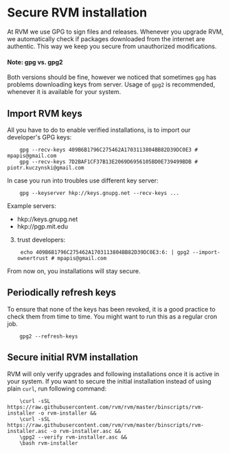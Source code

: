 # Secure RVM installation

At RVM we use GPG to sign files and releases. Whenever you upgrade RVM, we automatically check if packages downloaded from the internet are authentic. This way we keep you secure from unauthorized modifications.

#### Note: gpg vs. gpg2

Both versions should be fine, however we noticed that sometimes `gpg` has problems downloading keys from 
server. Usage of `gpg2` is recommended, whenever it is available for your system.

## Import RVM keys
  
All you have to do to enable verified installations, is to import our developer's GPG keys:

        gpg --recv-keys 409B6B1796C275462A1703113804BB82D39DC0E3 # mpapis@gmail.com
        gpg --recv-keys 7D2BAF1CF37B13E2069D6956105BD0E739499BDB # piotr.kuczynski@gmail.com

In case you run into troubles use different key server:

        gpg --keyserver hkp://keys.gnupg.net --recv-keys ...

Example servers:
* hkp://keys.gnupg.net
* hkp://pgp.mit.edu


3. trust developers:

        echo 409B6B1796C275462A1703113804BB82D39DC0E3:6: | gpg2 --import-ownertrust # mpapis@gmail.com
        
From now on, you installations will stay secure.

## Periodically refresh keys

To ensure that none of the keys has been revoked, it is a good practice to check them from time to time. You might want to run this as a regular cron job.

        gpg2 --refresh-keys

## Secure initial RVM installation

RVM will only verify upgrades and following installations once it is active in your system. If you want to secure the initial installation instead of using plain `curl`, run following command:

        \curl -sSL https://raw.githubusercontent.com/rvm/rvm/master/binscripts/rvm-installer -o rvm-installer &&
        \curl -sSL https://raw.githubusercontent.com/rvm/rvm/master/binscripts/rvm-installer.asc -o rvm-installer.asc &&
        \gpg2 --verify rvm-installer.asc &&
        \bash rvm-installer



